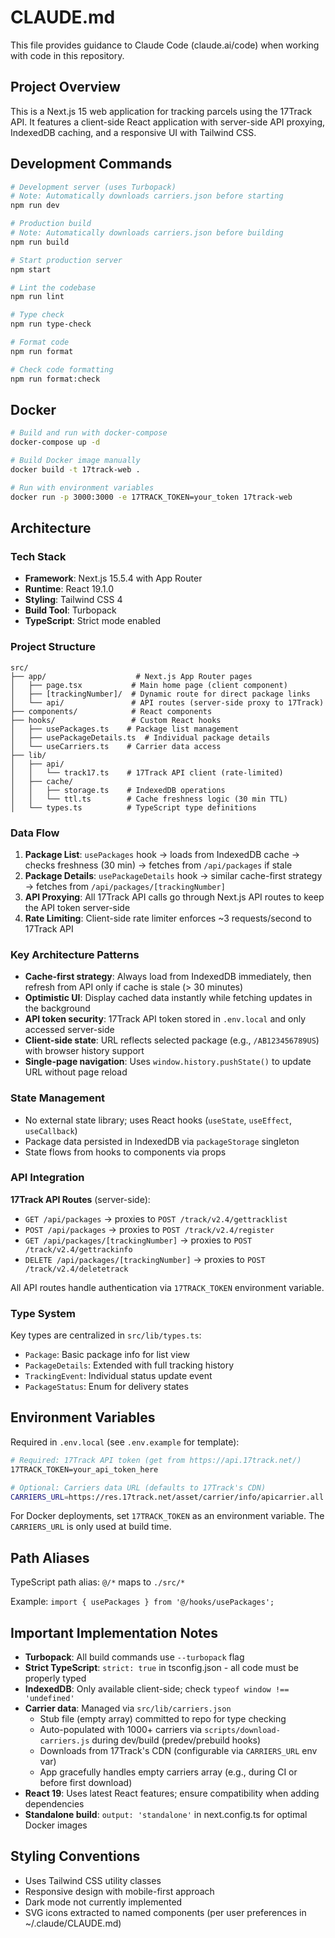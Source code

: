 # CLAUDE.md

This file provides guidance to Claude Code (claude.ai/code) when working with code in this repository.

## Project Overview

This is a Next.js 15 web application for tracking parcels using the 17Track API. It features a client-side React application with server-side API proxying, IndexedDB caching, and a responsive UI with Tailwind CSS.

## Development Commands

```bash
# Development server (uses Turbopack)
# Note: Automatically downloads carriers.json before starting
npm run dev

# Production build
# Note: Automatically downloads carriers.json before building
npm run build

# Start production server
npm start

# Lint the codebase
npm run lint

# Type check
npm run type-check

# Format code
npm run format

# Check code formatting
npm run format:check
```

## Docker

```bash
# Build and run with docker-compose
docker-compose up -d

# Build Docker image manually
docker build -t 17track-web .

# Run with environment variables
docker run -p 3000:3000 -e 17TRACK_TOKEN=your_token 17track-web
```

## Architecture

### Tech Stack
- **Framework**: Next.js 15.5.4 with App Router
- **Runtime**: React 19.1.0
- **Styling**: Tailwind CSS 4
- **Build Tool**: Turbopack
- **TypeScript**: Strict mode enabled

### Project Structure

```
src/
├── app/                    # Next.js App Router pages
│   ├── page.tsx           # Main home page (client component)
│   ├── [trackingNumber]/  # Dynamic route for direct package links
│   └── api/               # API routes (server-side proxy to 17Track)
├── components/            # React components
├── hooks/                 # Custom React hooks
│   ├── usePackages.ts    # Package list management
│   ├── usePackageDetails.ts  # Individual package details
│   └── useCarriers.ts    # Carrier data access
├── lib/
│   ├── api/
│   │   └── track17.ts    # 17Track API client (rate-limited)
│   ├── cache/
│   │   ├── storage.ts    # IndexedDB operations
│   │   └── ttl.ts        # Cache freshness logic (30 min TTL)
│   └── types.ts          # TypeScript type definitions
```

### Data Flow

1. **Package List**: `usePackages` hook → loads from IndexedDB cache → checks freshness (30 min) → fetches from `/api/packages` if stale
2. **Package Details**: `usePackageDetails` hook → similar cache-first strategy → fetches from `/api/packages/[trackingNumber]`
3. **API Proxying**: All 17Track API calls go through Next.js API routes to keep the API token server-side
4. **Rate Limiting**: Client-side rate limiter enforces ~3 requests/second to 17Track API

### Key Architecture Patterns

- **Cache-first strategy**: Always load from IndexedDB immediately, then refresh from API only if cache is stale (> 30 minutes)
- **Optimistic UI**: Display cached data instantly while fetching updates in the background
- **API token security**: 17Track API token stored in `.env.local` and only accessed server-side
- **Client-side state**: URL reflects selected package (e.g., `/AB123456789US`) with browser history support
- **Single-page navigation**: Uses `window.history.pushState()` to update URL without page reload

### State Management

- No external state library; uses React hooks (`useState`, `useEffect`, `useCallback`)
- Package data persisted in IndexedDB via `packageStorage` singleton
- State flows from hooks to components via props

### API Integration

**17Track API Routes** (server-side):
- `GET /api/packages` → proxies to `POST /track/v2.4/gettracklist`
- `POST /api/packages` → proxies to `POST /track/v2.4/register`
- `GET /api/packages/[trackingNumber]` → proxies to `POST /track/v2.4/gettrackinfo`
- `DELETE /api/packages/[trackingNumber]` → proxies to `POST /track/v2.4/deletetrack`

All API routes handle authentication via `17TRACK_TOKEN` environment variable.

### Type System

Key types are centralized in `src/lib/types.ts`:
- `Package`: Basic package info for list view
- `PackageDetails`: Extended with full tracking history
- `TrackingEvent`: Individual status update event
- `PackageStatus`: Enum for delivery states

## Environment Variables

Required in `.env.local` (see `.env.example` for template):
```bash
# Required: 17Track API token (get from https://api.17track.net/)
17TRACK_TOKEN=your_api_token_here

# Optional: Carriers data URL (defaults to 17Track's CDN)
CARRIERS_URL=https://res.17track.net/asset/carrier/info/apicarrier.all.json
```

For Docker deployments, set `17TRACK_TOKEN` as an environment variable. The `CARRIERS_URL` is only used at build time.

## Path Aliases

TypeScript path alias: `@/*` maps to `./src/*`

Example: `import { usePackages } from '@/hooks/usePackages';`

## Important Implementation Notes

- **Turbopack**: All build commands use `--turbopack` flag
- **Strict TypeScript**: `strict: true` in tsconfig.json - all code must be properly typed
- **IndexedDB**: Only available client-side; check `typeof window !== 'undefined'`
- **Carrier data**: Managed via `src/lib/carriers.json`
  - Stub file (empty array) committed to repo for type checking
  - Auto-populated with 1000+ carriers via `scripts/download-carriers.js` during dev/build (predev/prebuild hooks)
  - Downloads from 17Track's CDN (configurable via `CARRIERS_URL` env var)
  - App gracefully handles empty carriers array (e.g., during CI or before first download)
- **React 19**: Uses latest React features; ensure compatibility when adding dependencies
- **Standalone build**: `output: 'standalone'` in next.config.ts for optimal Docker images

## Styling Conventions

- Uses Tailwind CSS utility classes
- Responsive design with mobile-first approach
- Dark mode not currently implemented
- SVG icons extracted to named components (per user preferences in ~/.claude/CLAUDE.md)

